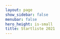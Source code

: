 ```yaml
---
layout: page
show_sidebar: false
menubar: false
hero_height: is-small
title: Startliste 2021
---
```



<div id="divRRPublish" class="RRPublish"></div>
<script type="text/javascript" src="https://my.raceresult.com/RRPublish/load.js.php?lang=de"></script>
<script type="text/javascript">
<!--
	var rrp=new RRPublish(document.getElementById("divRRPublish"), 162085, "participants");
	rrp.ShowTimerLogo=true;
	rrp.ShowInfoText=false;
-->
</script>
<style>
  /* Add custom CSS here or elsewhere to change the design */
</style>